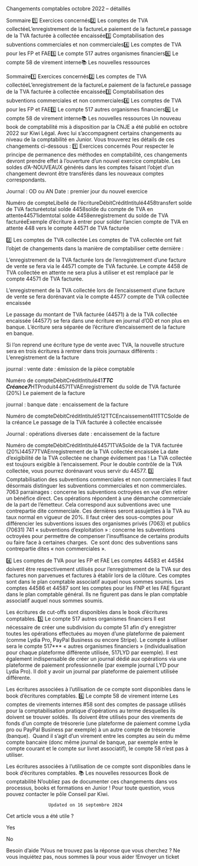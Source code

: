 



Changements comptables octobre 2022 – détaillés

Sommaire 
1️⃣ Exercices concernés2️⃣ Les comptes de TVA collectéeL’enregistrement de la factureLe paiement de la factureLe passage de la TVA facturée à collectée encaissée3️⃣ Comptabilisation des subventions commerciales et non commerciales4️⃣ Les comptes de TVA pour les FP et FAE5️⃣ Le compte 517 autres organismes financiers6️⃣ Le compte 58 de virement interne📚 Les nouvelles ressources



Sommaire1️⃣ Exercices concernés2️⃣ Les comptes de TVA collectéeL’enregistrement de la factureLe paiement de la factureLe passage de la TVA facturée à collectée encaissée3️⃣ Comptabilisation des subventions commerciales et non commerciales4️⃣ Les comptes de TVA pour les FP et FAE5️⃣ Le compte 517 autres organismes financiers6️⃣ Le compte 58 de virement interne📚 Les nouvelles ressources
Un nouveau book de comptabilité mis à disposition par la CNJE a été publié en octobre 2022 sur Kiwi Légal. Avec lui s’accompagnent certains changements au niveau de la comptabilité en Junior. Vous trouverez les détails de ces changements ci-dessous :
1️⃣ Exercices concernés
Pour respecter le principe de permanence des méthodes en comptabilité, ces changements devront prendre effet à l’ouverture d’un nouvel exercice comptable.
Les soldes d’A-NOUVEAUX générés dans les comptes faisant l’objet d’un changement devront être transférés dans les nouveaux comptes correspondants.

Journal : OD ou AN
Date : premier jour du nouvel exercice


Numéro de compteLibellé de l’écritureDébitCréditIntitulé4458transfert solde de TVA facturéetotal solde 4458solde du compte de TVA en attente44571idemtotal solde 4458enregistrement du solde de TVA facturéeExemple d’écriture à entrer pour solder l’ancien compte de TVA en attente 448 vers le compte 44571 de TVA facturée

2️⃣ Les comptes de TVA collectée
Les comptes de TVA collectée ont fait l’objet de changements dans la manière de comptabiliser cette dernière :

L’enregistrement de la TVA facturée lors de l’enregistrement d’une facture de vente se fera via le 44571 compte de TVA facturée. Le compte 4458 de TVA collectée en attente ne sera plus à utiliser et est remplacé par le compte 44571 de TVA facturée.


L’enregistrement de la TVA collectée lors de l’encaissement d’une facture de vente se fera dorénavant via le compte 44577 compte de TVA collectée encaissée


Le passage du montant de TVA facturée (44571) à de la TVA collectée encaissée (44577) se fera dans une écriture en journal d’OD et non plus en banque. L’écriture sera séparée de l’écriture d’encaissement de la facture en banque.



Si l’on reprend une écriture type de vente avec TVA, la nouvelle structure sera en trois écritures à rentrer dans trois journaux différents :
L’enregistrement de la facture

journal : vente 
date : émission de la pièce comptable

Numéro de compteDébitCréditIntitulé41***TTC Créance7***HTProduit44571TVAEnregistrement du solde de TVA facturée (20%)
Le paiement de la facture

journal : banque 
date : encaissement de la facture

Numéro de compteDébitCréditIntitulé512TTCEncaissement411TTCSolde de la créance
Le passage de la TVA facturée à collectée encaissée

Journal : opérations diverses
date : encaissement de la facture

Numéro de compteDébitCréditIntitulé44571TVASolde de la TVA facturée (20%)44577TVAEnregistrement de la TVA collectée encaissée
La date d’exigibilité de la TVA collectée ne change évidement pas ! La TVA collectée est toujours exigible à l’encaissement. Pour le double contrôle de la TVA collectée, vous pourrez dorénavant vous servir du 44577.
3️⃣ Comptabilisation des subventions commerciales et non commerciales
Il faut désormais distinguer les subventions commerciales et non commerciales.
7063 parrainages : concerne les subventions octroyées en vue d’en retirer un bénéfice direct. Ces opérations répondent à une démarche commerciale de la part de l’émetteur. Cela correspond aux subventions avec une contrepartie dite commerciale. Ces dernières seront assujetties à la TVA au taux normal en vigueur de 20%.
Il faut créer des sous-comptes pour différencier les subventions issues des organismes privés (7063) et publics (70631)
741 « subventions d’exploitation » : concerne les subventions octroyées pour permettre de compenser l’insuffisance de certains produits ou faire face à certaines charges.  Ce sont donc des subventions sans contrepartie dites « non commerciales ».


4️⃣ Les comptes de TVA pour les FP et FAE
Les comptes 44583 et 44584 doivent être respectivement utilisés pour l’enregistrement de la TVA sur des factures non parvenues et factures à établir lors de la clôture. Ces comptes sont dans le plan comptable associatif auquel nous sommes soumis.
Les comptes 44586 et 44587 sont les comptes pour les FNP et les FAE figurant dans le plan comptable général. Ils ne figurent pas dans le plan comptable associatif auquel nous sommes soumis.


Les écritures de cut-offs sont disponibles dans le book d’écritures comptables.
5️⃣ Le compte 517 autres organismes financiers
Il est nécessaire de créer une subdivision du compte 51 afin d’y enregistrer toutes les opérations effectuées au moyen d’une plateforme de paiement (comme Lydia Pro, PayPal Business ou encore Stripe). Le compte à utiliser sera le compte 517*** « autres organismes financiers » (individualisation pour chaque plateforme différente utilisée, 517LYD par exemple).
Il est également indispensable de créer un journal dédié aux opérations via une plateforme de paiement professionnelle (par exemple journal LYD pour Lydia Pro). Il doit y avoir un journal par plateforme de paiement utilisée différente.


Les écritures associées à l’utilisation de ce compte sont disponibles dans le book d’écritures comptables.
6️⃣ Le compte 58 de virement interne
Les comptes de virements internes #58 sont des comptes de passage utilisés pour la comptabilisation pratique d’opérations au terme desquelles ils doivent se trouver soldés.  Ils doivent être utilisés pour des virements de fonds d’un compte de trésorerie (une plateforme de paiement comme Lydia pro ou PayPal Business par exemple) à un autre compte de trésorerie (banque). 
Quand il s’agit d’un virement entre les comptes au sein du même compte bancaire (donc même journal de banque, par exemple entre le compte courant et le compte sur livret associatif), le compte 58 n’est pas à utiliser.


Les écritures associées à l’utilisation de ce compte sont disponibles dans le book d’écritures comptables.
📚 Les nouvelles ressources
Book de comptabilité
N’oubliez pas de documenter ces changements dans vos processus, books et formations en Junior !
Pour toute question, vous pouvez contacter le pôle Conseil par Kiwi.


					Updated on 16 septembre 2024				



Cet article vous a été utile ?




Yes



No





Besoin d’aide ?Vous ne trouvez pas la réponse que vous cherchez ? Ne vous inquiétez pas, nous sommes là pour vous aider !Envoyer un ticket

